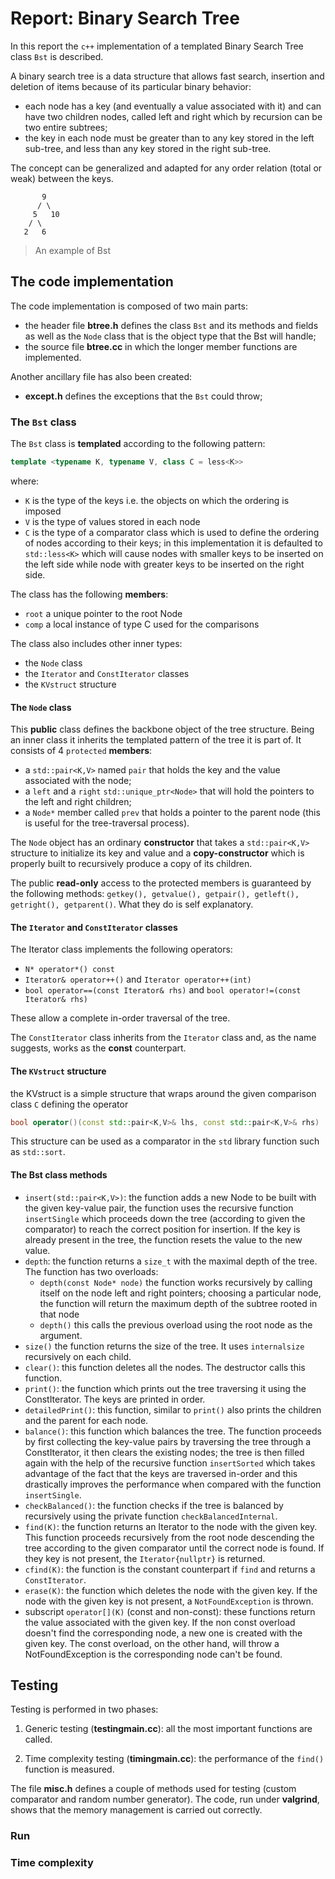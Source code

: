 # Report: Binary Search Tree

In this report the `c++` implementation of a templated Binary Search Tree class `Bst` is described.

A binary search tree is a data structure that allows fast search, insertion and deletion of items
because of its particular binary behavior:

- each node has a key (and eventually a value associated with it) and can have two children nodes,
called left and right which by recursion can be two entire subtrees;
- the key in each node must be greater than to any key stored in the left sub-tree, and less than
  any key stored in the right sub-tree.

The concept can be generalized and adapted for any order relation (total or weak) between the keys.

```
       9
      / \
     5   10
    / \
   2   6

```
> An example of Bst


## The code implementation

The code implementation is composed of two main parts: 
- the header file **btree.h** defines the class `Bst` and its methods and fields as well as the `Node` class
	that is the object type that the Bst will handle;
- the source file **btree.cc** in which the longer member functions are implemented.

Another ancillary file has also been created:
- **except.h** defines the exceptions that the `Bst` could throw;

### The `Bst` class

The `Bst` class is **templated** according to the following pattern:

```c++
template <typename K, typename V, class C = less<K>>
```

where:
- `K` is the type of the keys i.e. the objects on which the ordering is imposed
- `V` is the type of values stored in each node
- `C` is the type of a comparator class which is used to define the ordering of nodes according to their keys;
	in this implementation it is defaulted to `std::less<K>` which will cause nodes with smaller keys to be
	inserted on the left side while node with greater keys to be inserted on the right side.

The class has the following **members**:
- `root` a unique pointer to the root Node
- `comp` a local instance of type C used for the comparisons

The class also includes other inner types:
- the `Node` class
- the `Iterator` and `ConstIterator` classes
- the `KVstruct` structure

#### The `Node` class

This **public** class defines the backbone object of the tree structure.
Being an inner class it inherits the templated pattern of the tree it is part of.
It consists of 4 `protected` **members**:

- a `std::pair<K,V>` named `pair` that holds the key and the value associated with the node;
- a `left` and a `right` `std::unique_ptr<Node>` that will hold the pointers to the left and right children;
- a `Node*` member called `prev` that holds a pointer to the parent node (this is useful for the
  tree-traversal process).

The `Node` object has an ordinary **constructor** that takes a `std::pair<K,V>` structure to initialize its key
and value and a **copy-constructor** which is properly built to recursively produce a copy of its children.

The public **read-only** access to the protected members is guaranteed by the following methods:
`getkey(), getvalue(), getpair(), getleft(), getright(), getparent()`.
What they do is self explanatory.

#### The `Iterator` and `ConstIterator` classes

The Iterator class implements the following operators:
- `N* operator*() const`
- `Iterator& operator++()` and `Iterator operator++(int)`
- `bool operator==(const Iterator& rhs)` and `bool operator!=(const Iterator& rhs)`

These allow a complete in-order traversal of the tree.

The `ConstIterator` class inherits from the `Iterator` class and, as the name suggests, works as the
**const** counterpart.

#### The `KVstruct` structure

the KVstruct is a simple structure that wraps around the given comparison class `C` defining the operator
```c++
bool operator()(const std::pair<K,V>& lhs, const std::pair<K,V>& rhs)
```
This structure can be used as a comparator in the `std` library function such as `std::sort`.

#### The Bst class methods

- `insert(std::pair<K,V>)`: the function adds a new Node to be built with the given key-value pair,
	the function uses the recursive function `insertSingle` which proceeds down the tree (according
	to given the comparator) to reach the correct position for insertion.
	If the key is already present in the tree, the function resets the value to the new value.
- `depth`: the function returns a `size_t` with the maximal depth of the tree. The function has two overloads:
  - `depth(const Node* node)` the function works recursively by calling itself on the node left and right pointers;
	  choosing a particular node, the function will return the maximum depth of the subtree rooted in that node
  - `depth()` this calls the previous overload using the root node as the argument.
- `size()` the function returns the size of the tree. It uses `internalsize` recursively on each child.
- `clear()`: this function deletes all the nodes. The destructor calls this function.
- `print()`: the function which prints out the tree traversing it using the ConstIterator. The keys are printed in order.
- `detailedPrint()`: this function, similar to `print()` also prints the children and the parent for each node.
- `balance()`: this function which balances the tree. The function proceeds by first collecting the key-value pairs by
	traversing the tree through a ConstIterator, it then clears the existing nodes; the tree is then filled again with
	the help of the recursive function `insertSorted` which takes advantage of the fact that the keys are traversed in-order
	and this drastically improves the performance when compared with the function `insertSingle`.
- `checkBalanced()`: the function checks if the tree is balanced by recursively using the private function `checkBalancedInternal`.
- `find(K)`: the function returns an Iterator to the node with the given key. This function proceeds recursively from
	the root node descending the tree according to the given comparator until the correct node is found.
    If they key is not present, the `Iterator{nullptr}` is returned.
- `cfind(K)`: the function is the constant counterpart if `find` and returns a `ConstIterator`.
- `erase(K)`: the function which deletes the node with the given key. If the node with the given key is not present,
	a `NotFoundException` is thrown.
- subscript `operator[](K)` (const and non-const): these functions return the value associated with the given key.
	If the non const overload doesn't find the corresponding node, a new one is created with the given key.
	The const overload, on the other hand, will throw a NotFoundException is the corresponding node can't be found.

	

## Testing

Testing is performed in two phases:

1. Generic testing (**testingmain.cc**): all the most important functions are called.

2. Time complexity testing (**timingmain.cc**): the performance of the `find()` function is measured.

The file **misc.h** defines a couple of methods used for testing (custom comparator and random number generator).
The code, run under **valgrind**, shows that the memory management is carried out correctly.

### Run


### Time complexity
